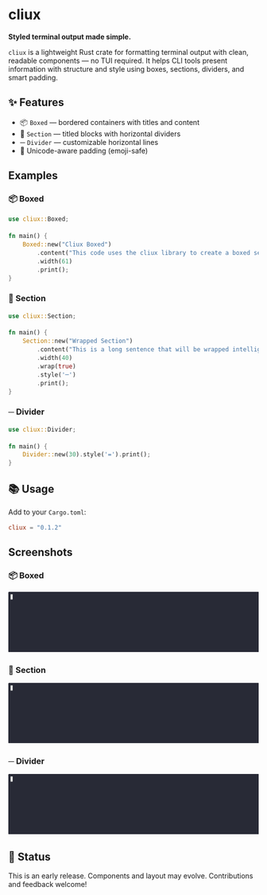 # cliux

**Styled terminal output made simple.**

`cliux` is a lightweight Rust crate for formatting terminal output with clean, readable components — no TUI required. It helps CLI tools present information with structure and style using boxes, sections, dividers, and smart padding.

## ✨ Features

- 📦 `Boxed` — bordered containers with titles and content
- 📄 `Section` — titled blocks with horizontal dividers
- ─ `Divider` — customizable horizontal lines
- 🧠 Unicode-aware padding (emoji-safe)

## Examples

### 📦 Boxed

```rust
use cliux::Boxed;

fn main() {
    Boxed::new("Cliux Boxed")
        .content("This code uses the cliux library to create a boxed section.")
        .width(61)
        .print();
}
```

### 📄 Section

```rust
use cliux::Section;

fn main() {
    Section::new("Wrapped Section")
        .content("This is a long sentence that will be wrapped intelligently across multiple lines.")
        .width(40)
        .wrap(true)
        .style('─')
        .print();
}
```

### ─ Divider

```rust
use cliux::Divider;

fn main() {
    Divider::new(30).style('=').print();
}
```

## 📚 Usage

Add to your `Cargo.toml`:

```toml
cliux = "0.1.2"
```

## Screenshots

### 📦 Boxed

![Boxed](assets/boxed.gif)

### 📄 Section

![Section](assets/section.gif)

### ─ Divider

![Divider](assets/divider.gif)

## 🚧 Status

This is an early release. Components and layout may evolve. Contributions and feedback welcome!
